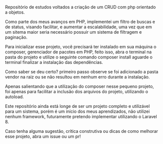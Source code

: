 Repositório de estudos voltados a criação
de um CRUD com php orientado a objetos.

Como parte dos meus avanços em PHP, implementei
um filtro de buscas e de status, visando facilitar,
e aumentar a escalabilidade, uma vez que em um sitema
maior seria necessário possuir um sistema de filtragem
e paginação.

Para inicializar esse projeto, você precisará
ter instalado em sua máquina o composer, gerenciador
de pacotes em PHP, feito isso, abra o terminal
na pasta do projeto e utilize o seguinte comando
composer install
aguarde o terminal finalizar a instalação das
dependências.

Como saber se deu certo? primeiro passo observe
se foi adicionado a pasta vendor na raiz ou
se não resultou em nenhum erro durante a instalação.

Apenas salientando que a utilização do composer nesse
pequeno projeto, foi apenas para facilitar a inclusão
dos arquivos do projeto, utilizando o autoload.

Este repositório ainda está longe de ser um projeto
completo e utilizável para um sistema, porém é um início
dos meus aprendizados, não utilizei nenhum framework,
futuramente pretendo implementar utilizando o Laravel 8.

Caso tenha alguma sugestão, crítica construtiva ou dicas de
como melhorar esse projeto, abra um issue ou um pr!
